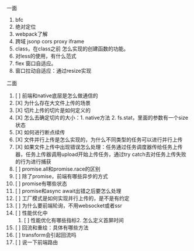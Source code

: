 一面

1. bfc
2. 绝对定位
3. webpack了解
4. 跨域 jsonp cors proxy iframe
5. class，在class之前 怎么实现的创建函数的功能。
6. 对less的使用，有什么范式
7. flex 窗口自适应。
8. 窗口拉动自适应：通过resize实现

二面

1. [ ] 前端和native底层是怎么做通信的
2. [X] 为什么存在大文件上传的场景
3. [X] 切片上传的切片是如何定义的
4. [X] 怎么去确定切片的大小：1. native方法 2. fs.stat，里面的参数有一个size状态
5. [X] 如何进行断点续传
6. [X] 文件并行上传是怎么实现的，为什么不同类型的任务可以进行并行上传
7. [X] 如果文件上传中出现错误怎么处理：任务通过任务调度器传给任务上传器，任务上传器调用upload开始上传任务，通过try catch去对任务上传失败的行为进行捕获
8. [ ] promise.all和promise.race的区别
9. [ ] 除了promise，前端有哪些异步的方式
1. [ ] promise有哪些状态
1. [ ] promise和async await出错之后要怎么处理
1. [ ] 工厂模式是如何实现并行上传的，是不是有约定
1. [ ] 为什么要前端轮询，不用websocket或者ssr
1. [ ] 性能优化中
     1. [ ] 性能优化有哪些指标2. 怎么定义首屏时间
1. [ ] 回流和重绘：具体有哪些方法
1. [ ] transform会引起回流吗
1. [ ] 说一下前端路由
